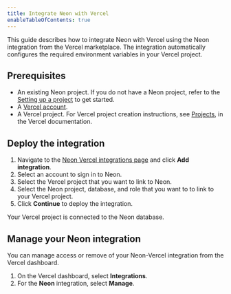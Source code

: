 ```yaml
---
title: Integrate Neon with Vercel
enableTableOfContents: true
---
```


This guide describes how to integrate Neon with Vercel using the Neon integration from the Vercel marketplace. The integration automatically configures the required environment variables in your Vercel project.

## Prerequisites

- An existing Neon project. If you do not have a Neon project, refer to the [Setting up a project](../../get-started-with-neon/setting-up-a-project/) to get started.
- A [Vercel account](https://vercel.com).
- A Vercel project. For Vercel project creation instructions, see [Projects](https://vercel.com/docs/concepts/projects/overview), in the Vercel documentation.

## Deploy the integration

1. Navigate to the [Neon Vercel integrations page](https://vercel.com/integrations/neon) and click **Add integration**.
1. Select an account to sign in to Neon.
1. Select the Vercel project that you want to link to Neon.
1. Select the Neon project, database, and role that you want to to link to your Vercel project.
1. Click **Continue** to deploy the integration.

Your Vercel project is connected to the Neon database.

## Manage your Neon integration

You can manage access or remove of your Neon-Vercel integration from the Vercel dashboard.

1. On the Vercel dashboard, select **Integrations**.
1. For the **Neon** integration, select **Manage**.